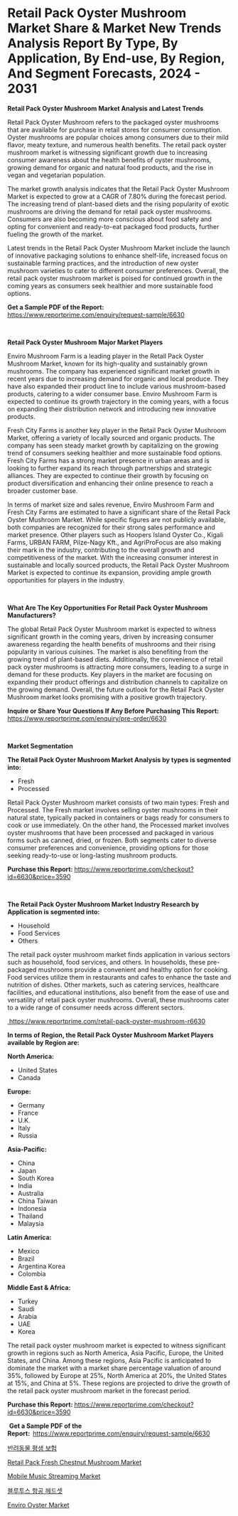 <p><h1>Retail Pack Oyster Mushroom Market Share & Market New Trends Analysis Report By Type, By Application, By End-use, By Region, And Segment Forecasts, 2024 - 2031</h1></p><p><strong>Retail Pack Oyster Mushroom Market Analysis and Latest Trends</strong></p>
<p><p>Retail Pack Oyster Mushroom refers to the packaged oyster mushrooms that are available for purchase in retail stores for consumer consumption. Oyster mushrooms are popular choices among consumers due to their mild flavor, meaty texture, and numerous health benefits. The retail pack oyster mushroom market is witnessing significant growth due to increasing consumer awareness about the health benefits of oyster mushrooms, growing demand for organic and natural food products, and the rise in vegan and vegetarian population.</p><p>The market growth analysis indicates that the Retail Pack Oyster Mushroom Market is expected to grow at a CAGR of 7.80% during the forecast period. The increasing trend of plant-based diets and the rising popularity of exotic mushrooms are driving the demand for retail pack oyster mushrooms. Consumers are also becoming more conscious about food safety and opting for convenient and ready-to-eat packaged food products, further fueling the growth of the market.</p><p>Latest trends in the Retail Pack Oyster Mushroom Market include the launch of innovative packaging solutions to enhance shelf-life, increased focus on sustainable farming practices, and the introduction of new oyster mushroom varieties to cater to different consumer preferences. Overall, the retail pack oyster mushroom market is poised for continued growth in the coming years as consumers seek healthier and more sustainable food options.</p></p>
<p><strong>Get a Sample PDF of the Report:&nbsp;</strong> <a href="https://www.reportprime.com/enquiry/request-sample/6630">https://www.reportprime.com/enquiry/request-sample/6630</a></p>
<p>&nbsp;</p>
<p><strong>Retail Pack Oyster Mushroom Major Market Players</strong></p>
<p><p>Enviro Mushroom Farm is a leading player in the Retail Pack Oyster Mushroom Market, known for its high-quality and sustainably grown mushrooms. The company has experienced significant market growth in recent years due to increasing demand for organic and local produce. They have also expanded their product line to include various mushroom-based products, catering to a wider consumer base. Enviro Mushroom Farm is expected to continue its growth trajectory in the coming years, with a focus on expanding their distribution network and introducing new innovative products.</p><p>Fresh City Farms is another key player in the Retail Pack Oyster Mushroom Market, offering a variety of locally sourced and organic products. The company has seen steady market growth by capitalizing on the growing trend of consumers seeking healthier and more sustainable food options. Fresh City Farms has a strong market presence in urban areas and is looking to further expand its reach through partnerships and strategic alliances. They are expected to continue their growth by focusing on product diversification and enhancing their online presence to reach a broader customer base.</p><p>In terms of market size and sales revenue, Enviro Mushroom Farm and Fresh City Farms are estimated to have a significant share of the Retail Pack Oyster Mushroom Market. While specific figures are not publicly available, both companies are recognized for their strong sales performance and market presence. Other players such as Hoopers Island Oyster Co., Kigali Farms, URBAN FARM, Pilze-Nagy Kft., and AgriProFocus are also making their mark in the industry, contributing to the overall growth and competitiveness of the market. With the increasing consumer interest in sustainable and locally sourced products, the Retail Pack Oyster Mushroom Market is expected to continue its expansion, providing ample growth opportunities for players in the industry.</p></p>
<p>&nbsp;</p>
<p><strong>What Are The Key Opportunities For Retail Pack Oyster Mushroom Manufacturers?</strong></p>
<p><p>The global Retail Pack Oyster Mushroom market is expected to witness significant growth in the coming years, driven by increasing consumer awareness regarding the health benefits of mushrooms and their rising popularity in various cuisines. The market is also benefiting from the growing trend of plant-based diets. Additionally, the convenience of retail pack oyster mushrooms is attracting more consumers, leading to a surge in demand for these products. Key players in the market are focusing on expanding their product offerings and distribution channels to capitalize on the growing demand. Overall, the future outlook for the Retail Pack Oyster Mushroom market looks promising with a positive growth trajectory.</p></p>
<p><strong>Inquire or Share Your Questions If Any Before Purchasing This Report:</strong> <a href="https://www.reportprime.com/enquiry/pre-order/6630">https://www.reportprime.com/enquiry/pre-order/6630</a></p>
<p>&nbsp;</p>
<p><strong>Market Segmentation</strong></p>
<p><strong>The Retail Pack Oyster Mushroom Market Analysis by types is segmented into:</strong></p>
<p><ul><li>Fresh</li><li>Processed</li></ul></p>
<p><p>Retail Pack Oyster Mushroom market consists of two main types: Fresh and Processed. The Fresh market involves selling oyster mushrooms in their natural state, typically packed in containers or bags ready for consumers to cook or use immediately. On the other hand, the Processed market involves oyster mushrooms that have been processed and packaged in various forms such as canned, dried, or frozen. Both segments cater to diverse consumer preferences and convenience, providing options for those seeking ready-to-use or long-lasting mushroom products.</p></p>
<p><strong>Purchase this Report:&nbsp;</strong><a href="https://www.reportprime.com/checkout?id=6630&price=3590">https://www.reportprime.com/checkout?id=6630&price=3590</a></p>
<p>&nbsp;</p>
<p><strong>The Retail Pack Oyster Mushroom Market Industry Research by Application is segmented into:</strong></p>
<p><ul><li>Household</li><li>Food Services</li><li>Others</li></ul></p>
<p><p>The retail pack oyster mushroom market finds application in various sectors such as household, food services, and others. In households, these pre-packaged mushrooms provide a convenient and healthy option for cooking. Food services utilize them in restaurants and cafes to enhance the taste and nutrition of dishes. Other markets, such as catering services, healthcare facilities, and educational institutions, also benefit from the ease of use and versatility of retail pack oyster mushrooms. Overall, these mushrooms cater to a wide range of consumer needs across different sectors.</p></p>
<p><a href="https://www.reportprime.com/retail-pack-oyster-mushroom-r6630">&nbsp;https://www.reportprime.com/retail-pack-oyster-mushroom-r6630</a></p>
<p><strong>In terms of Region, the Retail Pack Oyster Mushroom Market Players available by Region are:</strong></p>
<p>
    <p> <strong> North America: </strong>
        <ul>
            <li>United States</li>
            <li>Canada</li>
        </ul>
        </p> 
    <p> <strong> Europe: </strong>
        <ul>
            <li>Germany</li>
            <li>France</li>
            <li>U.K.</li>
            <li>Italy</li>
            <li>Russia</li>
        </ul>
        </p> 
    <p> <strong> Asia-Pacific: </strong>
        <ul>
            <li>China</li>
            <li>Japan</li>
            <li>South Korea</li>
            <li>India</li>
            <li>Australia</li>
            <li>China Taiwan</li>
            <li>Indonesia</li>
            <li>Thailand</li>
            <li>Malaysia</li>
        </ul>
        </p> 
    <p> <strong> Latin America: </strong>
        <ul>
            <li>Mexico</li>
            <li>Brazil</li>
            <li>Argentina Korea</li>
            <li>Colombia</li>
        </ul>
        </p> 
    <p> <strong> Middle East & Africa: </strong>
        <ul>
            <li>Turkey</li>
            <li>Saudi</li>
            <li>Arabia</li>
            <li>UAE</li>
            <li>Korea</li>
        </ul>
    </p>
    </p>
<p><p>The retail pack oyster mushroom market is expected to witness significant growth in regions such as North America, Asia Pacific, Europe, the United States, and China. Among these regions, Asia Pacific is anticipated to dominate the market with a market share percentage valuation of around 35%, followed by Europe at 25%, North America at 20%, the United States at 15%, and China at 5%. These regions are projected to drive the growth of the retail pack oyster mushroom market in the forecast period.</p></p>
<p><strong>Purchase this Report: </strong><a href="https://www.reportprime.com/checkout?id=6630&price=3590">https://www.reportprime.com/checkout?id=6630&price=3590</a></p>
<p>&nbsp;<strong>Get a Sample PDF of the Report:&nbsp;&nbsp;</strong><a href="https://www.reportprime.com/enquiry/request-sample/6630">https://www.reportprime.com/enquiry/request-sample/6630</a></p>
<p><strong></strong></p>
<p><p><a href="https://medium.com/@indahsengkuni_11937/%EB%B0%98%EB%A0%A4%EB%8F%99%EB%AC%BC-%ED%8F%89%EC%83%9D-%EB%B3%B4%ED%97%98-%EC%8B%9C%EC%9E%A5-%EB%B6%84%EC%84%9D-%EB%B3%B4%EA%B3%A0%EC%84%9C-2024%EB%85%84%EB%B6%80%ED%84%B0-2031%EB%85%84%EA%B9%8C%EC%A7%80%EC%9D%98-%EA%B8%80%EB%A1%9C%EB%B2%8C-%EC%A7%80%EC%97%AD-%EC%9C%A0%ED%98%95-%EB%B0%98%EB%A0%A4%EB%8F%99%EB%AC%BC-%EC%B1%85%EC%9E%84-%EB%B3%B4%ED%97%98-%EB%B0%98%EB%A0%A4%EB%8F%99%EB%AC%BC-%EC%9D%98%EB%A3%8C-%EB%B3%B4%ED%97%98-%EA%B7%B8%EB%A6%AC%EA%B3%A0-%EC%9D%91%EC%9A%A9-%EA%B0%9C-%EA%B3%A0%EC%96%91%EC%9D%B4-%EA%B8%B0%ED%83%80-%EC%97%90-fd99d1865492">반려동물 평생 보험</a></p><p><a href="https://github.com/ayamsauke86/Market-Research-Report-List-1/blob/main/retail-pack-fresh-chestnut-mushroom-market.md">Retail Pack Fresh Chestnut Mushroom Market</a></p><p><a href="https://issuu.com/reportprime-2/docs/mobile-music-streaming-market-size-2030.pptx">Mobile Music Streaming Market</a></p><p><a href="https://medium.com/@indahsengkuni_11937/%EA%B8%80%EB%A1%9C%EB%B2%8C-%EB%B8%94%EB%A3%A8%ED%88%AC%EC%8A%A4-%EB%B9%84%ED%96%89-%ED%97%A4%EB%93%9C%EC%85%8B-%EC%8B%9C%EC%9E%A5%EC%9D%80-2024%EB%85%84%EB%B6%80%ED%84%B0-2031%EB%85%84%EA%B9%8C%EC%A7%80%EC%9D%98-%EA%B8%B0%EA%B0%84%EC%97%90-14-6-%EC%9D%98-%EC%97%B0%ED%8F%89%EA%B7%A0-%EC%84%B1%EC%9E%A5%EB%A5%A0%EB%A1%9C-%EC%84%B1%EC%9E%A5%ED%95%A0-%EA%B2%83%EC%9C%BC%EB%A1%9C-%EC%98%88%EC%B8%A1%EB%90%A9%EB%8B%88%EB%8B%A4-b783e71d9abd">블루투스 항공 헤드셋</a></p><p><a href="https://github.com/airdrophunter675/Market-Research-Report-List-1/blob/main/enviro-oyster-market.md">Enviro Oyster Market</a></p></p>